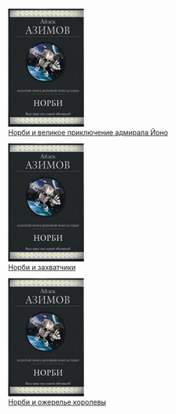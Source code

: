 ![](Норби%20и%20великое%20приключение%20адмирала%20Йоно.jpg)  
[Норби и великое приключение адмирала Йоно](Норби%20и%20великое%20приключение%20адмирала%20Йоно.md)

![](Норби%20и%20захватчики.jpg)  
[Норби и захватчики](Норби%20и%20захватчики.md)

![](Норби%20и%20ожерелье%20королевы.jpg)  
[Норби и ожерелье королевы](Норби%20и%20ожерелье%20королевы.md)
